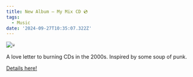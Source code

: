 ```yaml
---
title: New Album — My Mix CD 💿
tags:
  - Music
date: '2024-09-27T10:35:07.322Z'
---
```


![💀](http://res.cloudinary.com/cpadilla/image/upload/v1724720738/chrisdpadilla/albums/orfbp2lxpn0p4xvszpgs.jpg)

A love letter to burning CDs in the 2000s. Inspired by some soup of punk.

[Details here!](/mymixcd)
